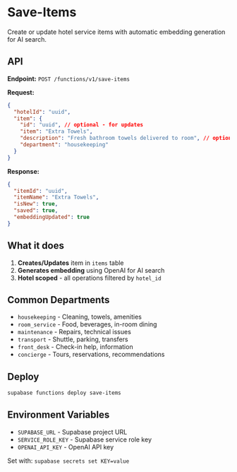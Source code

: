 # Save-Items

Create or update hotel service items with automatic embedding generation for AI search.

## API

**Endpoint:** `POST /functions/v1/save-items`

**Request:**
```json
{
  "hotelId": "uuid",
  "item": {
    "id": "uuid", // optional - for updates
    "item": "Extra Towels",
    "description": "Fresh bathroom towels delivered to room", // optional
    "department": "housekeeping"
  }
}
```

**Response:**
```json
{
  "itemId": "uuid",
  "itemName": "Extra Towels",
  "isNew": true,
  "saved": true,
  "embeddingUpdated": true
}
```

## What it does

1. **Creates/Updates** item in `items` table
2. **Generates embedding** using OpenAI for AI search
3. **Hotel scoped** - all operations filtered by `hotel_id`

## Common Departments

- `housekeeping` - Cleaning, towels, amenities
- `room_service` - Food, beverages, in-room dining
- `maintenance` - Repairs, technical issues
- `transport` - Shuttle, parking, transfers
- `front_desk` - Check-in help, information
- `concierge` - Tours, reservations, recommendations

## Deploy

```bash
supabase functions deploy save-items
```

## Environment Variables

- `SUPABASE_URL` - Supabase project URL  
- `SERVICE_ROLE_KEY` - Supabase service role key
- `OPENAI_API_KEY` - OpenAI API key

Set with: `supabase secrets set KEY=value`